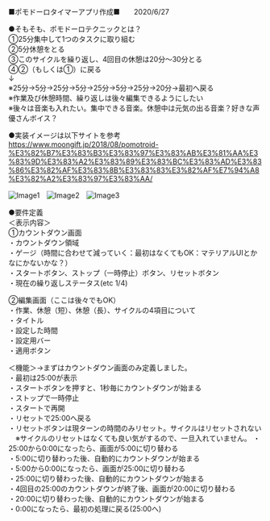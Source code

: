 ■ポモドーロタイマーアプリ作成■　　2020/6/27

●そもそも、ポモドーロテクニックとは？    
①25分集中して1つのタスクに取り組む  
②5分休憩をとる  
③このサイクルを繰り返し、4回目の休憩は20分～30分とる  
④②（もしくは①）に戻る  
↓  
※25分→5分→25分→5分→25分→5分→25分→20分→最初へ戻る  
※作業及び休憩時間、繰り返しは後々編集できるようにしたい  
※後々は音楽も入れたい。集中できる音楽。休憩中は元気の出る音楽？好きな声優さんボイス？  

●実装イメージは以下サイトを参考  
https://www.moongift.jp/2018/08/pomotroid-%E3%82%B7%E3%83%B3%E3%83%97%E3%83%AB%E3%81%AA%E3%83%9D%E3%83%A2%E3%83%89%E3%83%BC%E3%83%AD%E3%83%86%E3%82%AF%E3%83%8B%E3%83%83%E3%82%AF%E7%94%A8%E3%82%A2%E3%83%97%E3%83%AA/

![Image1](https://user-images.githubusercontent.com/65643774/85924458-65908d00-b8cd-11ea-8491-751313b642a2.png)　![Image2](https://user-images.githubusercontent.com/65643774/85924459-66c1ba00-b8cd-11ea-89b8-005bff5a68cb.png)　![Image3](https://user-images.githubusercontent.com/65643774/85924460-675a5080-b8cd-11ea-8914-316f21139b61.png)

●要件定義  
＜表示内容＞  
①カウントダウン画面  
・カウントダウン領域  
・ゲージ（時間に合わせて減っていく：最初はなくてもOK：マテリアルUIとかなにかないかな？）  
・スタートボタン、ストップ（一時停止）ボタン、リセットボタン  
・現在の繰り返しステータス(etc 1/4)  

②編集画面（ここは後々でもOK）  
・作業、休憩（短）、休憩（長）、サイクルの4項目について  
・タイトル  
・設定した時間  
・設定用バー  
・適用ボタン  

＜機能＞→まずはカウントダウン画面のみ定義しました。  
・最初は25:00が表示  
・スタートボタンを押すと、1秒毎にカウントダウンが始まる  
・ストップで一時停止  
・スタートで再開  
・リセットで25:00へ戻る  
・リセットボタンは現ターンの時間のみリセット。サイクルはリセットされない  
　※サイクルのリセットはなくても良い気がするので、一旦入れていません。
・25:00から0:00になったら、画面が5:00に切り替わる  
・5:00に切り替わった後、自動的にカウントダウンが始まる  
・5:00から0:00になったら、画面が25:00に切り替わる  
・25:00に切り替わった後、自動的にカウントダウンが始まる  
・4回目の25:00のカウントダウンが終了後、画面が20:00に切り替わる  
・20:00に切り替わった後、自動的にカウントダウンが始まる  
・0:00になったら、最初の処理に戻る(25:00へ)  
